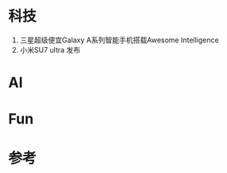 # 科技
1. 三星超级便宜Galaxy A系列智能手机搭载Awesome Intelligence
2. 小米SU7 ultra 发布
   


# AI



# Fun



# 参考



